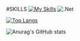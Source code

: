 #SKILLS
[![My Skills](https://skills.thijs.gg/icons?i=js,html,css,c,py,java,cpp,mysql)](https://skills.thijs.gg) 
![.Net](https://img.shields.io/badge/.NET-5C2D91?style=for-the-badge&logo=.net&logoColor=white)

[![Top Langs](https://github-readme-stats.vercel.app/api/top-langs/?username=bb00s&icons=true&theme=transparent)](https://github.com/bb00s)

![Anurag's GitHub stats](https://github-readme-stats.vercel.app/api?username=bb00s&show_icons=true&theme=transparent)
<!--
**bb00S/bb00s** is a ✨ _special_ ✨ repository because its `README.md` (this file) appears on your GitHub profile.

Here are some ideas to get you started:

- 🔭 I’m currently working on ...
- 🌱 I’m currently learning ...
- 👯 I’m looking to collaborate on ...
- 🤔 I’m looking for help with ...
- 💬 Ask me about ...
- 📫 How to reach me: ...
- 😄 Pronouns: ...
- ⚡ Fun fact: ...
-->
